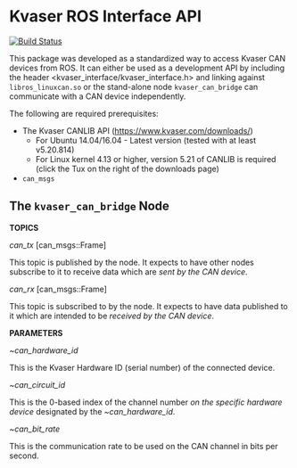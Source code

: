 # Kvaser ROS Interface API

[![Build Status](https://travis-ci.org/astuff/kvaser_interface.svg?branch=master)](https://travis-ci.org/astuff/kvaser_interface)

This package was developed as a standardized way to access Kvaser CAN devices from ROS. It can either be used as a development API
by including the header <kvaser_interface/kvaser_interface.h> and linking against `libros_linuxcan.so` or the stand-alone node
`kvaser_can_bridge` can communicate with a CAN device independently.

The following are required prerequisites:

* The Kvaser CANLIB API (https://www.kvaser.com/downloads/)
    * For Ubuntu 14.04/16.04 - Latest version (tested with at least v5.20.814)
    * For Linux kernel 4.13 or higher, version 5.21 of CANLIB is required (click the Tux on the right of the downloads page)
* `can_msgs`

## The `kvaser_can_bridge` Node

**TOPICS**

*can_tx* [can_msgs::Frame]

This topic is published by the node. It expects to have other nodes subscribe to it to receive data which are *sent by the CAN device*.

*can_rx* [can_msgs::Frame]

This topic is subscribed to by the node. It expects to have data published to it which are intended to be *received by the CAN device*.

**PARAMETERS**

*~can_hardware_id*

This is the Kvaser Hardware ID (serial number) of the connected device.

*~can_circuit_id*

This is the 0-based index of the channel number *on the specific hardware device* designated by the *~can_hardware_id*.

*~can_bit_rate*

This is the communication rate to be used on the CAN channel in bits per second.

